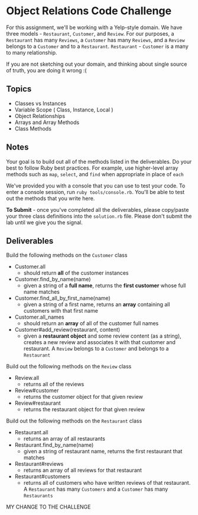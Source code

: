 # Object Relations Code Challenge

For this assignment, we'll be working with a Yelp-style domain. We have three models - `Restaurant`, `Customer`, and `Review`.
For our purposes, a `Restaurant` has many `Reviews`, a `Customer` has many `Reviews`, and a `Review` belongs to a `Customer` and to a `Restaurant`.
`Restaurant` - `Customer` is a many to many relationship.

If you are not sketching out your domain, and thinking about single source of truth,
you are doing it wrong :(

## Topics

- Classes vs Instances
- Variable Scope ( Class, Instance, Local )
- Object Relationships
- Arrays and Array Methods
- Class Methods

## Notes

Your goal is to build out all of the methods listed in the deliverables. Do your best to follow Ruby best practices. For example, use higher-level array methods such as `map`, `select`, and `find` when appropriate in place of `each`

We've provided you with a console that you can use to test your code. To enter a console session, run `ruby tools/console.rb`. You'll be able to test out the methods that you write here.

**To Submit** - once you've completed all the deliverables, please copy/paste your three class definitions into the `solution.rb` file. Please don't submit the lab until we give you the signal.

## Deliverables

Build the following methods on the `Customer` class

- Customer.all
  - should return **all** of the customer instances
- Customer.find_by_name(name)
  - given a string of a **full name**, returns the **first customer** whose full name matches
- Customer.find_all_by_first_name(name)
  - given a string of a first name, returns an **array** containing all customers with that first name
- Customer.all_names
  - should return an **array** of all of the customer full names
- Customer#add_review(restaurant, content)
  - given a **restaurant object** and some review content (as a string), creates a new review and associates it with that customer and restaurant. A `Review` belongs to a `Customer` and belongs to a `Restaurant`

Build out the following methods on the `Review` class

- Review.all
  - returns all of the reviews
- Review#customer
  - returns the customer object for that given review
- Review#restaurant
  - returns the restaurant object for that given review

Build out the following methods on the `Restaurant` class

- Restaurant.all
  - returns an array of all restaurants
- Restaurant.find_by_name(name)
  - given a string of restaurant name, returns the first restaurant that matches
- Restaurant#reviews
  - returns an array of all reviews for that restaurant
- Restaurant#customers
  - returns all of customers who have written reviews of that restaurant. A `Restaurant` has many `Customers` and a `Customer` has many `Restaurants`

MY CHANGE TO THE CHALLENGE
